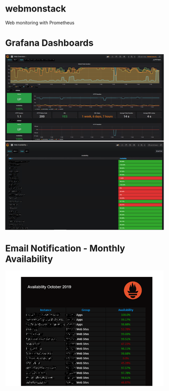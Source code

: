 # webmonstack
Web monitoring with Prometheus 


# Grafana Dashboards
![Overview](https://github.com/iquzart/webmonstack/blob/master/images/web-overview.png)
![Availablibilty](https://github.com/iquzart/webmonstack/blob/master/images/web-Availability.png)

# Email Notification - Monthly Availability
![EmailReport](https://github.com/iquzart/webmonstack/blob/master/images/Email%20Report%20-%20Availability.PNG)

